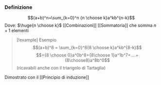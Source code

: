### Definizione
$$(a+b)^n=\sum_{k=0}^n {n \choose k}a^kb^{n-k}$$
Dove:
$\huge{n \choose k}$  [[Combinazioni]]
[[Sommatoria]] che somma $n+1$ elementi

> [!example] Esempio
>$$(a+b)^8 = \sum_{k=0}^8{8 \choose k}a^kb^{8-k}$$
>$$={8 \choose 0}a^0b^8+{8\choose 1}a^1b^7+....+{8\choose8}a^8b^0$$
>(ricavabili anche con il triangolo di Tartaglia)

Dimostrato con il [[Principio di induzione]]


